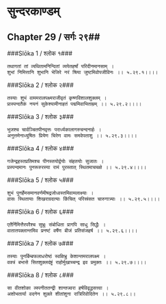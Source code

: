 सुन्दरकाण्डम्
===============================


## Chapter 29  / सर्गः २९##


###Slōka 1 / श्लोक १###


    तथागतां तां व्यथितामनिन्दितां व्यपेतहर्षां परिदीनमानसाम् ।
    शुभां निमित्तानि शुभानि भेजिरे नरं श्रिया जुष्टमिवोपजीविनः ।। ५.२९.१।।।।


###Slōka 2 / श्लोक २###


    तस्याः शुभं वाममरालपक्ष्मराजीवृतं कृष्णविशालशुक्लम् ।
    प्रास्पन्दतैकं नयनं सुकेश्यामीनाहतं पद्ममिवाभिताम्रम् ।। ५.२९.२।।।।


###Slōka 3 / श्लोक ३###


    भुजश्च चार्वञ्चितपीनवृत्तः परार्ध्यकालागरुचन्दनार्हः ।
    अनुत्तमेनाध्युषितः प्रियेण चिरेण वामः समवेपताशु ।। ५.२९.३।।।।


###Slōka 4 / श्लोक ४###


    गजेन्द्रहस्तप्रतिमश्च पीनस्तयोर्द्वयोः संहतयोः सुजातः ।
    प्रस्पन्दमानः पुनरूरुरस्या रामं पुरस्तात् स्थितमाचचक्षे ।। ५.२९.४।।।।


###Slōka 5 / श्लोक ५###


    शुभं पुनर्हेमसमानवर्णमीषद्रजोध्वस्तमिवामलाक्ष्याः ।
    वासः स्थितायाः शिखराग्रदत्याः किंचित् परिस्रंसत चारुगात्र्याः ।। ५.२९.५।।।।


###Slōka 6 / श्लोक ६###


    एतैर्निमित्तैरपरैश्च सुभ्रूः संबोधिता प्रागपि साधु सिद्धैः ।
    वातातपक्लान्तमिव प्रनष्टं वर्षेण बीजं प्रतिसंजहर्ष ।। ५.२९.६।।।।


###Slōka 7 / श्लोक ७###


    तस्याः पुनर्बिम्बफलाधरोष्ठं स्वक्षिभ्रु केशान्तमरालपक्ष्म ।
    वक्त्रं बभासे सितशुक्लदंष्ट्रं राहोर्मुखाच्चन्द्र इव प्रमुक्तः ।। ५.२९.७।।।।


###Slōka 8 / श्लोक ८###


    सा वीतशोका व्यपनीततन्द्री शान्तज्वरा हर्षविवृद्धसत्त्वा ।
    अशोभतार्या वदनेन शुक्ले शीतांशुना रात्रिरिवोदितेन ।। ५.२९.८।।


